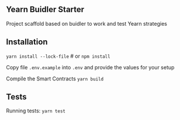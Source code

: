 ## Yearn Buidler Starter

Project scaffold based on buidler to work and test Yearn strategies

## Installation
`yarn install --lock-file` # or `npm install`

Copy file `.env.example` into `.env` and provide the values for your setup

Compile the Smart Contracts
`yarn build`

## Tests

Running tests:
`yarn test`


